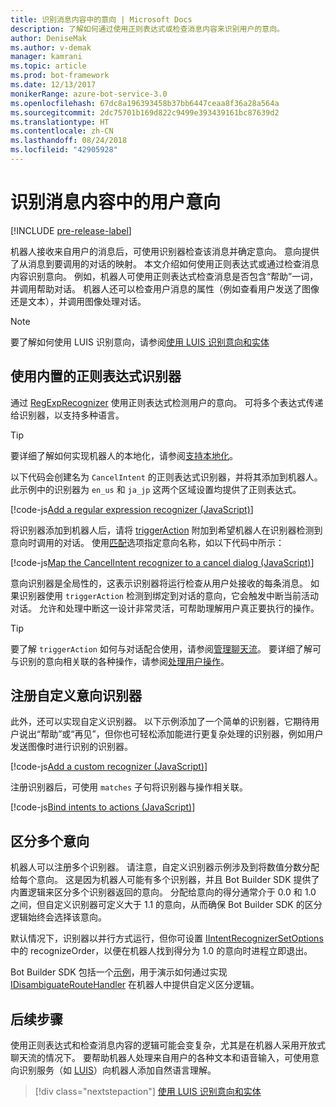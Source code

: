 ```yaml
---
title: 识别消息内容中的意向 | Microsoft Docs
description: 了解如何通过使用正则表达式或检查消息内容来识别用户的意向。
author: DeniseMak
ms.author: v-demak
manager: kamrani
ms.topic: article
ms.prod: bot-framework
ms.date: 12/13/2017
monikerRange: azure-bot-service-3.0
ms.openlocfilehash: 67dc8a196393458b37bb6447ceaa8f36a28a564a
ms.sourcegitcommit: 2dc75701b169d822c9499e393439161bc87639d2
ms.translationtype: HT
ms.contentlocale: zh-CN
ms.lasthandoff: 08/24/2018
ms.locfileid: "42905928"
---
```

# <a name="recognize-user-intent-from-message-content"></a>识别消息内容中的用户意向

[!INCLUDE [pre-release-label](../includes/pre-release-label-v3.md)]

机器人接收来自用户的消息后，可使用识别器检查该消息并确定意向。 意向提供了从消息到要调用的对话的映射。 本文介绍如何使用正则表达式或通过检查消息内容识别意向。 例如，机器人可使用正则表达式检查消息是否包含“帮助”一词，并调用帮助对话。 机器人还可以检查用户消息的属性（例如查看用户发送了图像还是文本），并调用图像处理对话。 

> [!NOTE]
> 要了解如何使用 LUIS 识别意向，请参阅[使用 LUIS 识别意向和实体](bot-builder-nodejs-recognize-intent-luis.md) 


## <a name="use-the-built-in-regular-expression-recognizer"></a>使用内置的正则表达式识别器
通过 [RegExpRecognizer][RegExpRecognizer] 使用正则表达式检测用户的意向。 可将多个表达式传递给识别器，以支持多种语言。 

> [!TIP]
> 要详细了解如何实现机器人的本地化，请参阅[支持本地化](bot-builder-nodejs-localization.md)。

以下代码会创建名为 `CancelIntent` 的正则表达式识别器，并将其添加到机器人。 此示例中的识别器为 `en_us` 和 `ja_jp` 这两个区域设置均提供了正则表达式。 

[!code-js[Add a regular expression recognizer (JavaScript)](../includes/code/node-regex-recognizer.js#addRegexRecognizer)]

将识别器添加到机器人后，请将 [triggerAction][triggerAction] 附加到希望机器人在识别器检测到意向时调用的对话。 使用[匹配][matches]选项指定意向名称，如以下代码中所示：

[!code-js[Map the CancelIntent recognizer to a cancel dialog (JavaScript)](../includes/code/node-regex-recognizer.js#bindCancelDialogToRegexRecognizer)]

意向识别器是全局性的，这表示识别器将运行检查从用户处接收的每条消息。 如果识别器使用 `triggerAction` 检测到绑定到对话的意向，它会触发中断当前活动对话。 允许和处理中断这一设计非常灵活，可帮助理解用户真正要执行的操作。

> [!TIP] 
> 要了解 `triggerAction` 如何与对话配合使用，请参阅[管理聊天流](bot-builder-nodejs-manage-conversation-flow.md)。 要详细了解可与识别的意向相关联的各种操作，请参阅[处理用户操作](bot-builder-nodejs-dialog-actions.md)。

## <a name="register-a-custom-intent-recognizer"></a>注册自定义意向识别器
此外，还可以实现自定义识别器。 以下示例添加了一个简单的识别器，它期待用户说出“帮助”或“再见”，但你也可轻松添加能进行更复杂处理的识别器，例如用户发送图像时进行识别的识别器。 


[!code-js[Add a custom recognizer (JavaScript)](../includes/code/node-howto-recognize-intent.js#addCustomRecognizer)]

注册识别器后，可使用 `matches` 子句将识别器与操作相关联。

[!code-js[Bind intents to actions (JavaScript)](../includes/code/node-howto-recognize-intent.js#bindIntentsToActions)]

## <a name="disambiguate-between-multiple-intents"></a>区分多个意向

机器人可以注册多个识别器。 请注意，自定义识别器示例涉及到将数值分数分配给每个意向。 这是因为机器人可能有多个识别器，并且 Bot Builder SDK 提供了内置逻辑来区分多个识别器返回的意向。 分配给意向的得分通常介于 0.0 和 1.0 之间，但自定义识别器可定义大于 1.1 的意向，从而确保 Bot Builder SDK 的区分逻辑始终会选择该意向。 

默认情况下，识别器以并行方式运行，但你可设置 [IIntentRecognizerSetOptions][IntentRecognizerSetOptions] 中的 recognizeOrder，以便在机器人找到得分为 1.0 的意向时进程立即退出。

Bot Builder SDK 包括一个[示例][DisambiguationSample]，用于演示如何通过实现 [IDisambiguateRouteHandler][IDisambiguateRouteHandler] 在机器人中提供自定义区分逻辑。

## <a name="next-steps"></a>后续步骤
使用正则表达式和检查消息内容的逻辑可能会变复杂，尤其是在机器人采用开放式聊天流的情况下。 要帮助机器人处理来自用户的各种文本和语音输入，可使用意向识别服务（如 [LUIS][LUIS]）向机器人添加自然语言理解。

> [!div class="nextstepaction"]
> [使用 LUIS 识别意向和实体](bot-builder-nodejs-recognize-intent-luis.md)


[LUIS]: https://www.luis.ai/

[triggerAction]: https://docs.botframework.com/en-us/node/builder/chat-reference/classes/_botbuilder_d_.dialog.html#triggeraction

[matches]: https://docs.botframework.com/en-us/node/builder/chat-reference/interfaces/_botbuilder_d_.itriggeractionoptions.html#matches

[node-js-bot-how-to]: bot-builder-nodejs-recognize-intent-luis.md

[LUISAzureDocs]: /azure/cognitive-services/LUIS/Home

[IMessage]: http://docs.botframework.com/en-us/node/builder/chat-reference/interfaces/_botbuilder_d_.imessage

[IntentRecognizerSetOptions]: https://docs.botframework.com/en-us/node/builder/chat-reference/interfaces/_botbuilder_d_.iintentrecognizersetoptions.html

[LuisRecognizer]: https://docs.botframework.com/en-us/node/builder/chat-reference/classes/_botbuilder_d_.luisrecognizer

[LUISSample]: https://github.com/Microsoft/BotBuilder/blob/master/Node/examples/basics-naturalLanguage/app.js

[LUISConcepts]: https://docs.botframework.com/en-us/node/builder/guides/understanding-natural-language/

[DisambiguationSample]: https://github.com/Microsoft/BotBuilder/tree/master/Node/examples/feature-onDisambiguateRoute

[IDisambiguateRouteHandler]: https://docs.botframework.com/en-us/node/builder/chat-reference/interfaces/_botbuilder_d_.idisambiguateroutehandler.html

[RegExpRecognizer]: https://docs.botframework.com/en-us/node/builder/chat-reference/classes/_botbuilder_d_.regexprecognizer.html

[AlarmBot]: https://github.com/Microsoft/BotBuilder/blob/master/Node/examples/basics-naturalLanguage/app.js

[LUISBotSample]: https://github.com/Microsoft/BotBuilder-Samples/tree/master/Node/intelligence-LUIS
